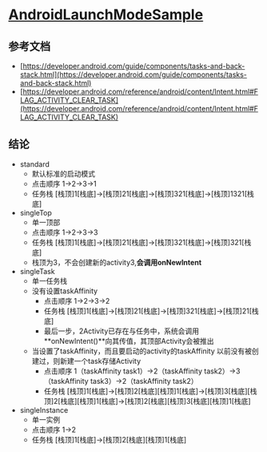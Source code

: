 # [AndroidLaunchModeSample](https://github.com/ronghao/AndroidLaunchModeSample)


## 参考文档
+ [https://developer.android.com/guide/components/tasks-and-back-stack.html](https://developer.android.com/guide/components/tasks-and-back-stack.html)
+ [https://developer.android.com/reference/android/content/Intent.html#FLAG_ACTIVITY_CLEAR_TASK](https://developer.android.com/reference/android/content/Intent.html#FLAG_ACTIVITY_CLEAR_TASK)

## 结论

+ standard 
	+ 默认标准的启动模式
	+ 点击顺序 1->2->3->1
	+ 任务栈  [栈顶]1[栈底]->[栈顶]21[栈底]->[栈顶]321[栈底]->[栈顶]1321[栈底]
+ singleTop
	+ 单一顶部
	+ 点击顺序 1->2->3->3
	+ 任务栈  [栈顶]1[栈底]->[栈顶]21[栈底]->[栈顶]321[栈底]->[栈顶]321[栈底]
	+ 栈顶为3，不会创建新的activity3,**会调用onNewIntent**
+ singleTask
	+ 单一任务栈
	+ 没有设置taskAffinity
		+ 点击顺序 1->2->3->2
		+ 任务栈  [栈顶]1[栈底]->[栈顶]21[栈底]->[栈顶]321[栈底]->[栈顶]21[栈底]
		+ 最后一步，2Activity已存在与任务中，系统会调用 **onNewIntent()**向其传值，其顶部Activity会被推出
	+ 当设置了taskAffinity，而且要启动的activity的taskAffinity 以前没有被创建过，则新建一个task存储Activity
		+ 点击顺序 1（taskAffinity  task1）->2（taskAffinity  task2）->3（taskAffinity  task3）->2（taskAffinity  task2）
		+ 任务栈  [栈顶]1[栈底]->[栈顶]2[栈底][栈顶]1[栈底]->[栈顶]3[栈底][栈顶]2[栈底][栈顶]1[栈底]->[栈顶]2[栈底][栈顶]3[栈底][栈顶]1[栈底]
+ singleInstance
	+ 单一实例
	+ 点击顺序 1->2
	+ 任务栈  [栈顶]1[栈底]->[栈顶]2[栈底][栈顶]1[栈底]